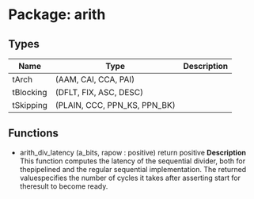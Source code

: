 # Package: arith
## Types
| Name      | Type                         | Description |
| --------- | ---------------------------- | ----------- |
| tArch     | (AAM, CAI, CCA, PAI)         |             |
| tBlocking | (DFLT, FIX, ASC, DESC)       |             |
| tSkipping | (PLAIN, CCC, PPN_KS, PPN_BK) |             |
## Functions
- arith_div_latency <font id="function_arguments">(a_bits, rapow : positive)</font> <font id="function_return">return positive</font>
**Description**
This function computes the latency of the sequential divider, both for thepipelined and the regular sequential implementation. The returned valuespecifies the number of cycles it takes after asserting start for theresult to become ready.
